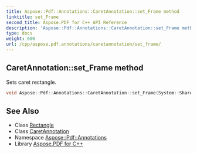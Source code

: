 ```yaml
---
title: Aspose::Pdf::Annotations::CaretAnnotation::set_Frame method
linktitle: set_Frame
second_title: Aspose.PDF for C++ API Reference
description: 'Aspose::Pdf::Annotations::CaretAnnotation::set_Frame method. Sets caret rectangle in C++.'
type: docs
weight: 600
url: /cpp/aspose.pdf.annotations/caretannotation/set_frame/
---
```

## CaretAnnotation::set_Frame method


Sets caret rectangle.

```cpp
void Aspose::Pdf::Annotations::CaretAnnotation::set_Frame(System::SharedPtr<Rectangle> value)
```

## See Also

* Class [Rectangle](../../../aspose.pdf/rectangle/)
* Class [CaretAnnotation](../)
* Namespace [Aspose::Pdf::Annotations](../../)
* Library [Aspose.PDF for C++](../../../)
